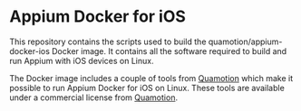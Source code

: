 # Appium Docker for iOS

This repository contains the scripts used to build the quamotion/appium-docker-ios
Docker image. It contains all the software required to build and run Appium with iOS
devices on Linux.

The Docker image includes a couple of tools from [Quamotion](http://quamotion.mobi)
which make it possible to run Appium Docker for iOS on Linux. These tools are available
under a commercial license from [Quamotion](http://quamotion.mobi).
